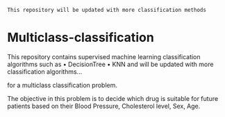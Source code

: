 `This repository will be updated with more classification methods`

# Multiclass-classification

This repository contains supervised machine learning classification algorithms such as
• DecisionTree
• KNN
and will be updated with more classification algorithms...

for a multiclass classification problem.

The objective in this problem is to decide which drug is suitable for future patients based on their Blood Pressure,	Cholesterol level, Sex, Age.
